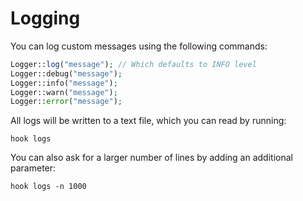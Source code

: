 # Logging

You can log custom messages using the following commands:

```php
Logger::log("message"); // Which defaults to INFO level
Logger::debug("message");
Logger::info("message");
Logger::warn("message");
Logger::error("message");
```

All logs will be written to a text file, which you can read by running:

```
hook logs
```

You can also ask for a larger number of lines by adding an additional parameter:

```
hook logs -n 1000
```
